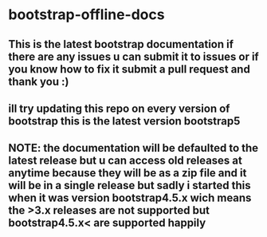 # bootstrap-offline-docs

## This is the latest bootstrap documentation if there are any issues u can submit it to issues or if you know how to fix it submit a pull request and thank you :)
## ill try updating this repo on every version of bootstrap this is the latest version bootstrap5
## NOTE: the documentation will be defaulted to the latest release but u can access old releases at anytime because they will be as a zip file and it will be in a single release but sadly i started this when it was version bootstrap4.5.x wich means the >3.x releases are not supported but bootstrap4.5.x< are supported happily
